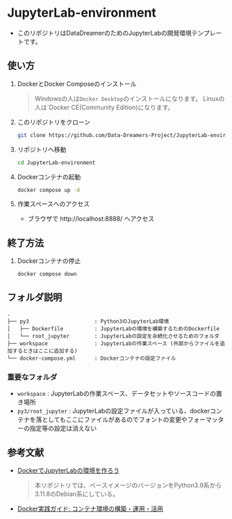 # JupyterLab-environment

- このリポジトリはDataDreamerのためのJupyterLabの開発環境テンプレートです。


## 使い方

1. DockerとDocker Composeのインストール
    > Windowsの人は`Docker Desktop`のインストールになります。
    > Linuxの人は`Docker CE(Community Edition)になります。


1. このリポジトリをクローン
    ```bash
    git clone https://github.com/Data-Dreamers-Project/JupyterLab-environment.git
    ```

1. リポジトリへ移動
    ```bash
    cd JupyterLab-environment
    ```

1. Dockerコンテナの起動
    ```bash
    docker compose up -d
    ```

1. 作業スペースへのアクセス
   - ブラウザで http://localhost:8888/ へアクセス

## 終了方法

1. Dockerコンテナの停止
    ```bash
    docker compose down
    ```


## フォルダ説明
```
.
├── py3                     : Python3のJupyterLab環境
│   ├── Dockerfile          : JupyterLabの環境を構築するためのDockerfile
│   └── root_jupyter        : JupyterLabの設定を永続化させるためのフォルダ
├── workspace               : JupyterLabの作業スペース (外部からファイルを追加するときはここに追加する)
└── docker-compose.yml      : Dockerコンテナの設定ファイル
```

### 重要なフォルダ
- `workspace` : 
    JupyterLabの作業スペース、データセットやソースコードの置き場所
- `py3/root_jupyter` : 
    JupyterLabの設定ファイルが入っている、dockerコンテナを落としてもここにファイルがあるのでフォントの変更やフォーマッターの指定等の設定は消えない

## 参考文献
- [DockerでJupyterLabの環境を作ろう](https://www.idnet.co.jp/column/page_187.html)
    > 本リポジトリでは、ベースイメージのバージョンをPython3.9系から3.11.8のDebian系にしている。
- [Docker実践ガイド: コンテナ環境の構築・運用・活用](https://ndlsearch.ndl.go.jp/books/R100000002-I032642811)    

